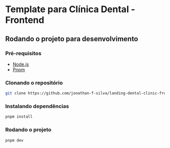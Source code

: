# Template para Clínica Dental - Frontend

## Rodando o projeto para desenvolvimento

### Pré-requisitos

- [Node.js](https://nodejs.org/en/)
- [Pnpm](https://pnpm.io)

### Clonando o repositório

```bash
git clone https://github.com/jonathan-f-silva/landing-dental-clinic-frontend.git
```

### Instalando dependências

```bash
pnpm install
```

### Rodando o projeto

```bash
pnpm dev
```
